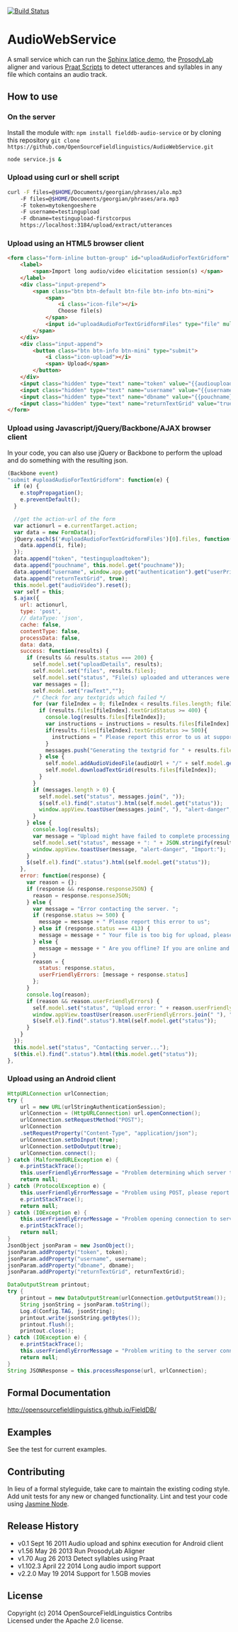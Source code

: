 [![Build Status](https://travis-ci.org/OpenSourceFieldlinguistics/AudioWebService.png)](https://travis-ci.org/OpenSourceFieldlinguistics/AudioWebService)
# AudioWebService

A small service which can run the [Sphinx latice demo](https://www.assembla.com/code/sonido/subversion/nodes/7/sphinx4/src/apps/edu/cmu/sphinx/demo/lattice/LatticeDemo.java), the [ProsodyLab](https://github.com/kylebgorman/Prosodylab-Aligner) aligner and various [Praat Scripts](https://github.com/OpenSourceFieldlinguistics/Praat-Scripts) to detect utterances and syllables in any file which contains an audio track. 

## How to use
### On the server
Install the module with: `npm install fielddb-audio-service` or by cloning this repository `git clone https://github.com/OpenSourceFieldlinguistics/AudioWebService.git`

```bash
node service.js &
```

### Upload using curl or shell script 

```bash
curl -F files=@$HOME/Documents/georgian/phrases/alo.mp3 
	-F files=@$HOME/Documents/georgian/phrases/ara.mp3 
	-F token=mytokengoeshere 
	-F username=testingupload 
	-F dbname=testingupload-firstcorpus 
	https://localhost:3184/upload/extract/utterances 

```

### Upload using an HTML5 browser client

```html
<form class="form-inline button-group" id="uploadAudioForTextGridform" enctype="multipart/form-data" action="{{audioServerUrl}}/upload/extract/utterances" method="post">
	<label>
		<span>Import long audio/video elicitation session(s) </span>
	</label>
	<div class="input-prepend">
		<span class="btn btn-default btn-file btn-info btn-mini">
			<span>
				<i class="icon-file"></i> 
				Choose file(s)
			</span>
			<input id="uploadAudioForTextGridformFiles" type="file" multiple="true" name="files" value="Audio/Video files to be imported"/>
		</span>
	</div>
	<div class="input-append">
		<button class="btn btn-info btn-mini" type="submit">
			<i class="icon-upload"></i>
			<span> Upload</span>
		</button>
	</div>
	<input class="hidden" type="text" name="token" value="{{audiouploadtoken}}"/>
	<input class="hidden" type="text" name="username" value="{{username}}"/>
	<input class="hidden" type="text" name="dbname" value="{{pouchname}}"/>
	<input class="hidden" type="text" name="returnTextGrid" value="true"/>
</form>
```

### Upload using Javascript/jQuery/Backbone/AJAX browser client

In your code, you can also use jQuery or Backbone to perform the upload and do something with the resulting json.

```js
(Backbone event)
"submit #uploadAudioForTextGridform": function(e) {
  if (e) {
    e.stopPropagation();
    e.preventDefault();
  }

  //get the action-url of the form
  var actionurl = e.currentTarget.action;
  var data = new FormData();
  jQuery.each($('#uploadAudioForTextGridformFiles')[0].files, function(i, file) {
    data.append(i, file);
  });
  data.append("token", "testinguploadtoken");
  data.append("pouchname", this.model.get("pouchname"));
  data.append("username", window.app.get("authentication").get("userPrivate").get("username"));
  data.append("returnTextGrid", true);
  this.model.get("audioVideo").reset();
  var self = this;
  $.ajax({
    url: actionurl,
    type: 'post',
    // dataType: 'json',
    cache: false,
    contentType: false,
    processData: false,
    data: data,
    success: function(results) {
      if (results && results.status === 200) {
        self.model.set("uploadDetails", results);
        self.model.set("files", results.files);
        self.model.set("status", "File(s) uploaded and utterances were extracted.");
        var messages = [];
        self.model.set("rawText","");
        /* Check for any textgrids which failed */
        for (var fileIndex = 0; fileIndex < results.files.length; fileIndex++) {
          if (results.files[fileIndex].textGridStatus >= 400) {
            console.log(results.files[fileIndex]);
            var instructions = instructions = results.files[fileIndex].textGridInfo;
            if(results.files[fileIndex].textGridStatus >= 500){
              instructions = " Please report this error to us at support@lingsync.org ";
            }
            messages.push("Generating the textgrid for " + results.files[fileIndex].fileBaseName + " seems to have failed. "+instructions);
          } else {
            self.model.addAudioVideoFile(audioUrl + "/" + self.model.get("pouchname") + "/" + results.files[fileIndex].fileBaseName + '.mp3');
            self.model.downloadTextGrid(results.files[fileIndex]);
          }
        }
        if (messages.length > 0) {
          self.model.set("status", messages.join(", "));
          $(self.el).find(".status").html(self.model.get("status"));
          window.appView.toastUser(messages.join(", "), "alert-danger", "Import:");
        }
      } else {
        console.log(results);
        var message = "Upload might have failed to complete processing on your file(s). Please report this error to us at support@lingsync.org ";
        self.model.set("status", message + ": " + JSON.stringify(results));
        window.appView.toastUser(message, "alert-danger", "Import:");
      }
      $(self.el).find(".status").html(self.model.get("status"));
    },
    error: function(response) {
      var reason = {};
      if (response && response.responseJSON) {
        reason = response.responseJSON;
      } else {
        var message = "Error contacting the server. ";
        if (response.status >= 500) {
          message = message + " Please report this error to us";
        } else if (response.status === 413) {
          message = message + " Your file is too big for upload, please try using FFMpeg to convert it to an mp3 for upload (you can still use your original video/audio in the app when the utterance chunking is done on an mp3.) ";
        } else {
          message = message + " Are you offline? If you are online and you still recieve this error, please report it to us: ";
        }
        reason = {
          status: response.status,
          userFriendlyErrors: [message + response.status]
        };
      }
      console.log(reason);
      if (reason && reason.userFriendlyErrors) {
        self.model.set("status", "Upload error: " + reason.userFriendlyErrors.join(" "));
        window.appView.toastUser(reason.userFriendlyErrors.join(" "), "alert-danger", "Import:");
        $(self.el).find(".status").html(self.model.get("status"));
      }
    }
  });
  this.model.set("status", "Contacting server...");
  $(this.el).find(".status").html(this.model.get("status"));
},
```

### Upload using an Android client 

```java
HttpURLConnection urlConnection;
try {
	url = new URL(urlStringAuthenticationSession);
	urlConnection = (HttpURLConnection) url.openConnection();
	urlConnection.setRequestMethod("POST");
	urlConnection
	.setRequestProperty("Content-Type", "application/json");
	urlConnection.setDoInput(true);
	urlConnection.setDoOutput(true);
	urlConnection.connect();
} catch (MalformedURLException e) {
	e.printStackTrace();
	this.userFriendlyErrorMessage = "Problem determining which server to contact, please report this error.";
	return null;
} catch (ProtocolException e) {
	this.userFriendlyErrorMessage = "Problem using POST, please report this error.";
	e.printStackTrace();
	return null;
} catch (IOException e) {
	this.userFriendlyErrorMessage = "Problem opening connection to server, please report this error.";
	e.printStackTrace();
	return null;
}
JsonObject jsonParam = new JsonObject();
jsonParam.addProperty("token", token);
jsonParam.addProperty("username", username);
jsonParam.addProperty("dbname", dbname);
jsonParam.addProperty("returnTextGrid", returnTextGrid);

DataOutputStream printout;
try {
	printout = new DataOutputStream(urlConnection.getOutputStream());
	String jsonString = jsonParam.toString();
	Log.d(Config.TAG, jsonString);
	printout.write(jsonString.getBytes());
	printout.flush();
	printout.close();
} catch (IOException e) {
	e.printStackTrace();
	this.userFriendlyErrorMessage = "Problem writing to the server connection.";
	return null;
}
String JSONResponse = this.processResponse(url, urlConnection);

```


## Formal Documentation
http://opensourcefieldlinguistics.github.io/FieldDB/

## Examples
See the test for current examples.


## Contributing
In lieu of a formal styleguide, take care to maintain the existing coding style. Add unit tests for any new or changed functionality. Lint and test your code using [Jasmine Node](http://jasmine.github.io/).


## Release History
* v0.1 Sept 16 2011 Audio upload and sphinx execution for Android client 
* v1.56 May 26 2013 Run ProsodyLab Aligner 
* v1.70 Aug 26 2013 Detect syllables using Praat 
* v1.102.3 April 22 2014 Long audio import support 
* v2.2.0 May 19 2014 Support for 1.5GB movies 


## License
Copyright (c) 2014 OpenSourceFieldLinguistics Contribs  
Licensed under the Apache 2.0 license.
